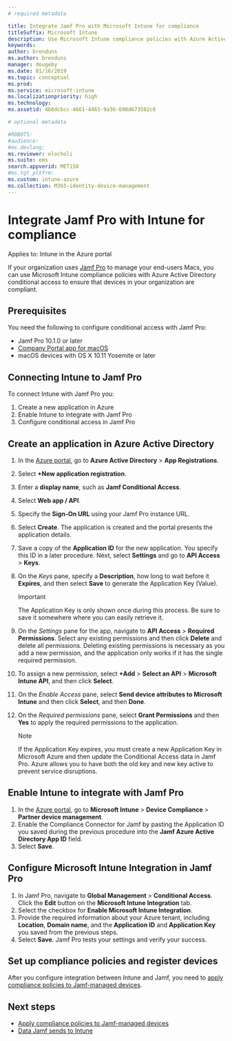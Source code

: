 ```yaml
---
# required metadata

title: Integrate Jamf Pro with Microsoft Intune for compliance
titleSuffix: Microsoft Intune
description: Use Microsoft Intune compliance policies with Azure Active Directory conditional access to help secure Jamf-managed devices.
keywords:
author: brenduns
ms.author: brenduns
manager: dougeby
ms.date: 01/16/2019
ms.topic: conceptual
ms.prod:
ms.service: microsoft-intune
ms.localizationpriority: high
ms.technology:
ms.assetid: 4b6dcbcc-4661-4463-9a36-698d673502c6

# optional metadata

#ROBOTS: 
#audience:
#ms.devlang:
ms.reviewer: elocholi
ms.suite: ems
search.appverid: MET150
#ms.tgt_pltfrm:
ms.custom: intune-azure
ms.collection: M365-identity-device-management
---
```


# Integrate Jamf Pro with Intune for compliance

Applies to: Intune in the Azure portal

If your organization uses [Jamf Pro](https://www.jamf.com) to manage your end-users Macs, you can use Microsoft Intune compliance policies with Azure Active Directory conditional access to ensure that devices in your organization are compliant.

## Prerequisites

You need the following to configure conditional access with Jamf Pro:

- Jamf Pro 10.1.0 or later
- [Company Portal app for macOS](https://aka.ms/macoscompanyportal)
- macOS devices with OS X 10.11 Yosemite or later

## Connecting Intune to Jamf Pro

To connect Intune with Jamf Pro you:

1. Create a new application in Azure
2. Enable Intune to integrate with Jamf Pro
3. Configure conditional access in Jamf Pro

## Create an application in Azure Active Directory

1. In the [Azure portal](https://portal.azure.com), go to **Azure Active Directory** > **App Registrations**.
2. Select **+New application registration**.
3. Enter a **display name**, such as **Jamf Conditional Access**.
4. Select **Web app / API**.
5. Specify the **Sign-On URL** using your Jamf Pro instance URL.
6. Select **Create**. The application is created and the portal presents the application details.
7. Save a copy of the **Application ID** for the new application. You specify this ID in a later procedure. Next, select **Settings** and go to **API Access** > **Keys**.
8. On the *Keys* pane, specify a **Description**, how long to wait before it **Expires**, and then select **Save** to generate the Application Key (Value).

   > [!IMPORTANT]
   > The Application Key is only shown once during this process. Be sure to save it somewhere where you can easily retrieve it.

8. On the *Settings* pane for the app, navigate to **API Access** > **Required Permissions**. Select any existing permissions and then click **Delete** and delete all permissions. Deleting existing permissions is necessary as you add a new permission, and the application only works if it has the single required permission.  
9. To assign a new permission, select **+Add** > **Select an API** > **Microsoft Intune API**, and then click **Select**.
10. On the *Enable Access* pane, select **Send device attributes to Microsoft Intune** and then click **Select**, and then **Done**.
11. On the *Required permissions* pane, select **Grant Permissions** and then **Yes** to apply the required permissions to the application.

    > [!NOTE]
    > If the Application Key expires, you must create a new Application Key in Microsoft Azure and then update the Conditional Access data in Jamf Pro. Azure allows you to have both the old key and new key active to prevent service disruptions.

## Enable Intune to integrate with Jamf Pro

1. In the [Azure portal](https://portal.azure.com), go to **Microsoft Intune** > **Device Compliance** > **Partner device management**.
2. Enable the Compliance Connector for Jamf by pasting the Application ID you saved during the previous procedure into the **Jamf Azure Active Directory App ID** field.
3. Select **Save**.

## Configure Microsoft Intune Integration in Jamf Pro

1. In Jamf Pro, navigate to **Global Management** > **Conditional Access**. Click the **Edit** button on the
**Microsoft Intune Integration** tab.
2. Select the checkbox for **Enable Microsoft Intune Integration**.
3. Provide the required information about your Azure tenant, including **Location**, **Domain name**, and the **Application ID** and **Application Key** you saved from the previous steps.
4. Select **Save**. Jamf Pro tests your settings and verify your success.

## Set up compliance policies and register devices

After you configure integration between Intune and Jamf, you need to [apply compliance policies to Jamf-managed devices](conditional-access-assign-jamf.md).



## Next steps

- [Apply compliance policies to Jamf-managed devices](conditional-access-assign-jamf.md)
- [Data Jamf sends to Intune](data-jamf-sends-to-intune.md)
